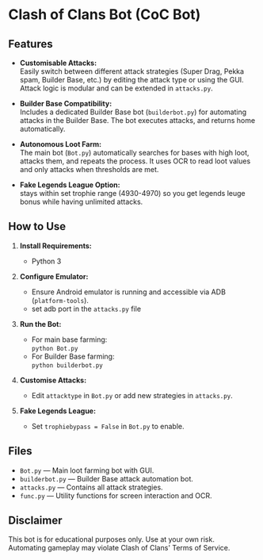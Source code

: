 # Clash of Clans Bot (CoC Bot)

## Features

- **Customisable Attacks:**  
  Easily switch between different attack strategies (Super Drag, Pekka spam, Builder Base, etc.) by editing the attack type or using the GUI. Attack logic is modular and can be extended in `attacks.py`.

- **Builder Base Compatibility:**  
  Includes a dedicated Builder Base bot (`builderbot.py`) for automating attacks in the Builder Base. The bot  executes attacks, and returns home automatically.

- **Autonomous Loot Farm:**  
  The main bot (`Bot.py`) automatically searches for bases with high loot, attacks them, and repeats the process. It uses OCR to read loot values and only attacks when thresholds are met.

- **Fake Legends League Option:**  
  stays within set trophie range (4930-4970) so you get legends leuge bonus while having unlimited attacks.

## How to Use

1. **Install Requirements:**  
   - Python 3

2. **Configure Emulator:**  
   - Ensure Android emulator is running and accessible via ADB (`platform-tools`).
   - set adb port in the `attacks.py` file

3. **Run the Bot:**  
   - For main base farming:  
     `python Bot.py`
   - For Builder Base farming:  
     `python builderbot.py`

4. **Customise Attacks:**  
   - Edit `attacktype` in `Bot.py` or add new strategies in `attacks.py`.

5. **Fake Legends League:**  
   - Set `trophiebypass = False` in `Bot.py` to enable.

## Files

- `Bot.py` — Main loot farming bot with GUI.
- `builderbot.py` — Builder Base attack automation bot.
- `attacks.py` — Contains all attack strategies.
- `func.py` — Utility functions for screen interaction and OCR.

## Disclaimer

This bot is for educational purposes only. Use at your own risk.  
Automating gameplay may violate Clash of Clans' Terms of Service.
